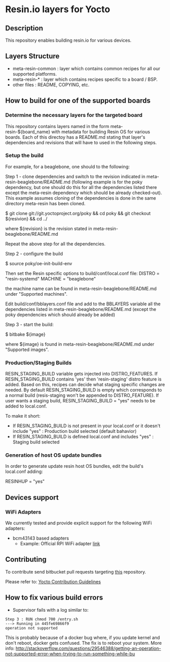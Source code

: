 # Resin.io layers for Yocto

## Description
This repository enables building resin.io for various devices.

## Layers Structure
* meta-resin-common : layer which contains common recipes for all our supported platforms.
* meta-resin-* : layer which contains recipes specific to a board / BSP.
* other files : README, COPYING, etc.

## How to build for one of the supported boards

### Determine the necessary layers for the targeted board

This repository contains layers named in the form meta-resin-${board_name} with metadata for building Resin OS for various boards. Each of this directoy has a README.md stating that layer's dependencies and revisions
that will have to used in the following steps.

### Setup the build

For example, for a beaglebone, one should to the following:

Step 1 - clone dependencies and switch to the revision indicated in meta-resin-beaglebone/README.md (following example is for the poky dependency, but one should do this for all the dependencies listed there except
the meta-resin dependency which should be already checked-out). This example assumes cloning of the dependencies is done in the same directory meta-resin has been cloned.

$ git clone git://git.yoctoproject.org/poky && cd poky && git checkout ${resivion} && cd ../

where ${revision} is the revision stated in meta-resin-beaglebone/README.md

Repeat the above step for all the dependencies.

Step 2 - configure the build

$ source poky/oe-init-build-env

Then set the Resin specific options to build/conf/local.conf file:
DISTRO = "resin-systemd"
MACHINE = "beaglebone"

the machine name can be found in meta-resin-beaglebone/README.md under "Supported machines".

Edit build/conf/bblayers.conf file and add to the BBLAYERS variable all the dependencies listed in meta-resin-beaglebone/README.md (except the poky dependencies which should already be added)

Step 3 - start the build:

$ bitbake ${image}

where ${image} is found in meta-resin-beaglebone/README.md under "Supported images".

### Production/Staging Builds

RESIN_STAGING_BUILD variable gets injected into DISTRO_FEATURES. If RESIN_STAGING_BUILD contains 'yes' then 'resin-staging' distro feature is added. Based on this, recipes can decide what staging specific changes are needed. By default RESIN_STAGING_BUILD is empty which corresponds to a normal build (resis-staging won't be appended to DISTRO_FEATURE). If user wants a staging build, RESIN_STAGING_BUILD = "yes" needs to be added to local.conf.

To make it short:

* If RESIN_STAGING_BUILD is not present in your local.conf or it doesn't include "yes" : Production build selected (default bahavior)
* If RESIN_STAGING_BUILD is defined local.conf and includes "yes" : Staging build selected

### Generation of host OS update bundles

In order to generate update resin host OS bundles, edit the build's local.conf adding:

RESINHUP = "yes"

## Devices support

### WiFi Adapters

We currently tested and provide explicit support for the following WiFi adapters:

* bcm43143 based adapters
    * Example: Official RPI WiFi adapter [link](http://thepihut.com/collections/new-products/products/official-raspberry-pi-wifi-adapter)

## Contributing

To contribute send bitbucket pull requests targeting [this](https://bitbucket.org/rulemotion/meta-resin) repository.

Please refer to: [Yocto Contribution Guidelines](https://wiki.yoctoproject.org/wiki/Contribution_Guidelines#General_Information)

## How to fix various build errors

* Supervisor fails with a log similar to:
```
Step 3 : RUN chmod 700 /entry.sh
---> Running in 445fe69866f9
operation not supported
```
This is probably because of a docker bug where, if you update kernel and don't reboot, docker gets confused. The fix is to reboot your system.
More info: http://stackoverflow.com/questions/29546388/getting-an-operation-not-supported-error-when-trying-to-run-something-while-bu
